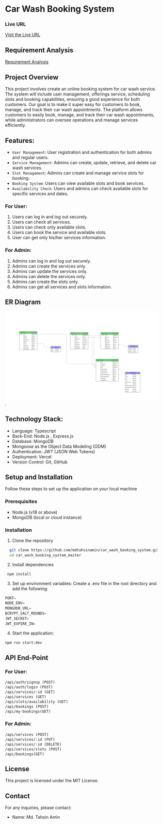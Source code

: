 # Car Wash Booking System

### Live URL

[Visit the Live URL](https://car-wash-booking-system-sooty.vercel.app/)

## Requirement Analysis

[Requirement Analysis](https://docs.google.com/document/d/13ObpaLLztUbTs27in49073Fti3MiKpOGzUGXmoeynes/edit?usp=sharing)

## Project Overview

This project involves create an online booking system for car wash service. The system will include user management, offerings service, scheduling slots and booking capabilities, ensuring a good experience for both customers. Our goal is to make it super easy for customers to book, manage, and track their car wash appointments. The platform allows customers to easily book, manage, and track their car wash appointments, while administrators can oversee operations and manage services efficiently.

## Features:

- `User Management`: User registration and authentication for both admins and regular users.
- `Service Management`: Admins can create, update, retrieve, and delete car wash services.
- `Slot Management`: Admins can create and manage service slots for booking.
- `Booking System`: Users can view available slots and book services.
- `Availability Check`: Users and admins can check available slots for specific services and dates.

### For User:

1. Users can log in and log out securely.
2. Users can check all services.
3. Users can check only available slots.
4. Users can book the service and available slots.
5. User can get only his/her services information.

### For Admin:

1.  Admins can log in and log out securely.
2.  Admins can create the services only.
3.  Admins can update the services only.
4.  Admins can delete the services only.
5.  Admins can create the slots only.
6.  Admins can get all services and slots information.

## ER Diagram

![ERD](car-wash-booking-system.png 'ERD').

## Technology Stack:

- Language: Typescript
- Back-End: Node.js , Express.js
- Database: MongoDB
- Mongoose as the Object Data Modeling (ODM)
- Authentication: JWT (JSON Web Tokens)
- Deployment: Vercel
- Version Control: Git, GitHub

## Setup and Installation

Follow these steps to set up the application on your local machine

### Prerequisites

- Node.js (v18 or above)
- MongoDB (local or cloud instance)

### Installation

1. Clone the repository

```bash
  git clone https://github.com/mdtahsinamin/car_wash_booking_system.git
  cd car_wash_booking_system_master
```

2. Install dependencies

```bash
 npm install
```

3. Set up environment variables:
   Create a .env file in the root directory and add the following:

```ts
PORT=
NODE_ENV=
MONGODB_URL=
BCRYPT_SALT_ROUNDS=
JWT_SECRET=
JWT_EXPIRE_IN=
```

4. Start the application:

```bash
npm run start:dev
```

## API End-Point

### For User:

    /api/auth/signup (POST)
    /api/auth/login (POST)
    /api/services/:id (GET)
    /api/services (GET)
    /api/slots/availability (GET)
    /api/bookings (POST)
    /api/my-bookings(GET)

### For Admin:

    /api/services (POST)
    /api/services/:id (PUT)
    /api/services/:id (DELETE)
    /api/services/slots (POST)
    /api/bookings(GET)

## License

This project is licensed under the MIT License.

## Contact

For any inquiries, please contact:

- Name: Md. Tahsin Amin
